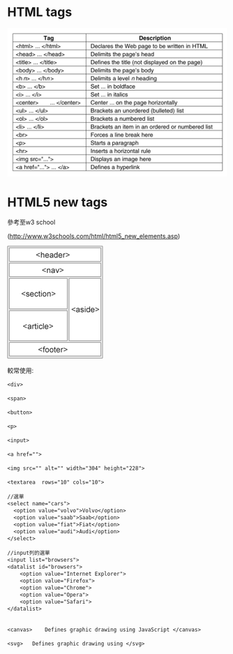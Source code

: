 # HTML tags

![](HTMLtag.jpg)


# HTML5  new tags

參考至w3 school

(http://www.w3schools.com/html/html5_new_elements.asp)


![](img_sem_elements.gif)

較常使用:
```
<div>

<span>

<button>

<p>

<input> 

<a href="">

<img src="" alt="" width="304" height="228">

<textarea  rows="10" cols="10">

//選單
<select name="cars"> 
  <option value="volvo">Volvo</option>
  <option value="saab">Saab</option>
  <option value="fiat">Fiat</option>
  <option value="audi">Audi</option>
</select>

//input列的選單
<input list="browsers">
<datalist id="browsers">
    <option value="Internet Explorer">
    <option value="Firefox">
    <option value="Chrome">
    <option value="Opera">
    <option value="Safari">
</datalist> 


<canvas>	Defines graphic drawing using JavaScript </canvas>

<svg>	Defines graphic drawing using </svg>

```
